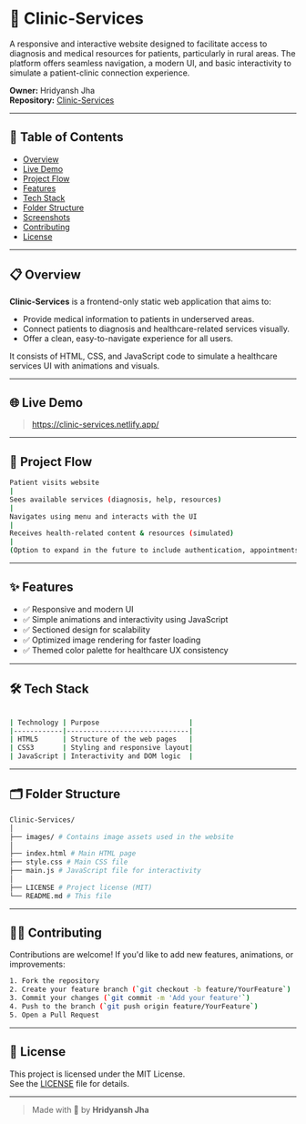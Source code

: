# 🏥 Clinic-Services

A responsive and interactive website designed to facilitate access to diagnosis and medical resources for patients, particularly in rural areas. The platform offers seamless navigation, a modern UI, and basic interactivity to simulate a patient-clinic connection experience.
  
**Owner:** Hridyansh Jha  
**Repository:** [Clinic-Services](https://github.com/HridyanshJha/Clinic-Services)

---

## 📌 Table of Contents

- [Overview](#-overview)
- [Live Demo](#-live-demo)
- [Project Flow](#-project-flow)
- [Features](#-features)
- [Tech Stack](#-tech-stack)
- [Folder Structure](#-folder-structure)
- [Screenshots](#-screenshots)
- [Contributing](#-contributing)
- [License](#-license)

---

## 📋 Overview

**Clinic-Services** is a frontend-only static web application that aims to:

- Provide medical information to patients in underserved areas.
- Connect patients to diagnosis and healthcare-related services visually.
- Offer a clean, easy-to-navigate experience for all users.

It consists of HTML, CSS, and JavaScript code to simulate a healthcare services UI with animations and visuals.

---

## 🌐 Live Demo

> https://clinic-services.netlify.app/

---

## 🔁 Project Flow
```sh
Patient visits website
|
Sees available services (diagnosis, help, resources)
|
Navigates using menu and interacts with the UI
|
Receives health-related content & resources (simulated)
|
(Option to expand in the future to include authentication, appointments, etc.)
```

---

## ✨ Features

- ✅ Responsive and modern UI
- ✅ Simple animations and interactivity using JavaScript
- ✅ Sectioned design for scalability
- ✅ Optimized image rendering for faster loading
- ✅ Themed color palette for healthcare UX consistency

---

## 🛠 Tech Stack

```sh

| Technology | Purpose                      |
|------------|------------------------------|
| HTML5      | Structure of the web pages   |
| CSS3       | Styling and responsive layout|
| JavaScript | Interactivity and DOM logic  |
```
---

## 🗂 Folder Structure
```sh
Clinic-Services/
│
├── images/ # Contains image assets used in the website
│
├── index.html # Main HTML page
├── style.css # Main CSS file
├── main.js # JavaScript file for interactivity
│
├── LICENSE # Project license (MIT)
└── README.md # This file
```


---

## 🙋‍♂️ Contributing

Contributions are welcome! If you'd like to add new features, animations, or improvements:
```sh
1. Fork the repository
2. Create your feature branch (`git checkout -b feature/YourFeature`)
3. Commit your changes (`git commit -m 'Add your feature'`)
4. Push to the branch (`git push origin feature/YourFeature`)
5. Open a Pull Request
```
---

## 📄 License

This project is licensed under the MIT License.  
See the [LICENSE](./LICENSE) file for details.

---

> Made with 💙 by **Hridyansh Jha**




